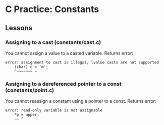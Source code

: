 # C Practice: Constants

## Lessons

### Assigning to a cast (constants/cast.c)
You cannot assign a value to a casted variable. Returns error:

```
error: assignment to cast is illegal, lvalue casts are not supported
    (char) c = 'm';
    ^~~~~~~~ ~
```

### Assigning to a dereferenced pointer to a const (constants/point.c)
You cannot reassign a constant using a pointer to a const. Returns error:

```
error: read-only variable is not assignable
    *p = upper;
    ~~ ^
```

